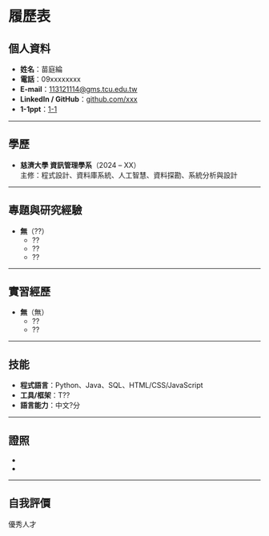 
# 履歷表

## 個人資料
- **姓名**：苗庭綸
- **電話**：09xxxxxxxx
- **E-mail**：113121114@gms.tcu.edu.tw  
- **LinkedIn / GitHub**：[github.com/xxx](https://github.com/miaoting094/git.git)
- **1-1ppt**：[1-1](1-1.課堂規定及評量標準.pptx)

---

## 學歷
- **慈濟大學 資訊管理學系**（2024 – XX）  
  主修：程式設計、資料庫系統、人工智慧、資料探勘、系統分析與設計

---

## 專題與研究經驗
- **無**（??）  
  - ??  
  - ?? 
  - ??

---

## 實習經歷
- **無**（無）
  - ?? 
  - ??

---

## 技能
- **程式語言**：Python、Java、SQL、HTML/CSS/JavaScript  
- **工具/框架**：T??
- **語言能力**：中文?分

---

## 證照
- 
- 

---

## 自我評價
優秀人才
